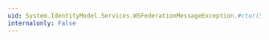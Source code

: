 ```yaml
---
uid: System.IdentityModel.Services.WSFederationMessageException.#ctor(System.Runtime.Serialization.SerializationInfo,System.Runtime.Serialization.StreamingContext)
internalonly: False
---
```

